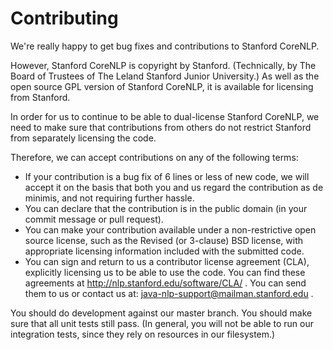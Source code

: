 Contributing
============

We're really happy to get bug fixes and contributions to Stanford CoreNLP.

However, Stanford CoreNLP is copyright by Stanford. (Technically, by The Board of Trustees of The Leland Stanford Junior University.) As well as the open source GPL version of Stanford CoreNLP, it is available for licensing from Stanford.

In order for us to continue to be able to dual-license Stanford CoreNLP, we need to make sure that contributions from others do not restrict Stanford from separately licensing the code.

Therefore, we can accept contributions on any of the following terms:
 * If your contribution is a bug fix of 6 lines or less of new code, we will accept it on the basis that both you and us regard the contribution as de minimis, and not requiring further hassle.
 * You can declare that the contribution is in the public domain (in your commit message or pull request).
 * You can make your contribution available under a non-restrictive open source license, such as the Revised (or 3-clause) BSD license, with appropriate licensing information included with the submitted code.
 * You can sign and return to us a contributor license agreement (CLA), explicitly licensing us to be able to use the code. You can find these agreements at http://nlp.stanford.edu/software/CLA/ . You can send them to us or contact us at: java-nlp-support@mailman.stanford.edu .

You should do development against our master branch. You should make sure that all unit tests still pass. (In general, you will not be able to run our integration tests, since they rely on resources in our filesystem.)
